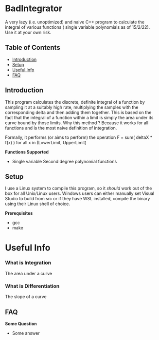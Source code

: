 # BadIntegrator

A very lazy (i.e. unoptimized) and naive C++ program to calculate the integral of various functions ( single variable polynomials as of 15/2/22). Use it at your own risk.

## Table of Contents
* [Introduction](#introduction)
* [Setup](#setup)
* [Useful Info](#useful-info)
* [FAQ](#faq)

## Introduction

This program calculates the discrete, definite integral of a function by sampling it at a suitably high rate, multiplying the samples with the corresponding delta and then adding them together. This is based on the fact that the integral of a function within a limit is simply the area under its curve bound by those limits. Why this method ? Because it works for all functions and is the most naive definition of integration.

Formally, it performs (or aims to perform) the operation
	F = sum( deltaX * f(x) ) for all x in (LowerLimit, UpperLimit)


**Functions Supported**
- Single variable Second degree polynomial functions

## Setup

I use a Linux system to compile this program, so it *should* work out of the box for all Unix/Linux users. Windows users can either manually set Visual Studio to build from src or if they have WSL installed, compile the binary using their Linux shell of choice.

**Prerequisites**
- gcc
- make

# Useful Info

### What is Integration

The area under a curve

### What is Differentiation

The slope of a curve

## FAQ

**Some Question**
- Some answer